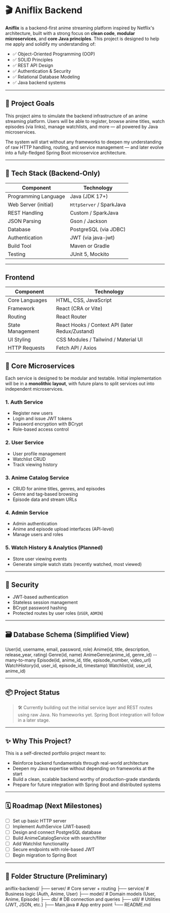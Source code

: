 # 🎬 Aniflix Backend

**Aniflix** is a backend-first anime streaming platform inspired by Netflix's architecture, built with a strong focus on **clean code**, **modular microservices**, and **core Java principles**. This project is designed to help me apply and solidify my understanding of:

- ✅ Object-Oriented Programming (OOP)
- ✅ SOLID Principles
- ✅ REST API Design
- ✅ Authentication & Security
- ✅ Relational Database Modeling
- ✅ Java backend systems

---

## 🚀 Project Goals

This project aims to simulate the backend infrastructure of an anime streaming platform. Users will be able to register, browse anime titles, watch episodes (via links), manage watchlists, and more — all powered by Java microservices.

The system will start without any frameworks to deepen my understanding of raw HTTP handling, routing, and service management — and later evolve into a fully-fledged Spring Boot microservice architecture.

---

## 🧱 Tech Stack (Backend-Only)

| Component              | Technology       |
|------------------------|------------------|
| Programming Language   | Java (JDK 17+)    |
| Web Server (initial)   | `HttpServer` / SparkJava |
| REST Handling          | Custom / SparkJava |
| JSON Parsing           | Gson / Jackson    |
| Database               | PostgreSQL (via JDBC) |
| Authentication         | JWT (via java-jwt) |
| Build Tool             | Maven or Gradle   |
| Testing                | JUnit 5, Mockito  |

---
## Frontend 
| Component        | Technology                                      |
| ---------------- | ----------------------------------------------- |
| Core Languages   | HTML, CSS, JavaScript                           |
| Framework        | React (CRA or Vite)                             |
| Routing          | React Router                                    |
| State Management | React Hooks / Context API (later Redux/Zustand) |
| UI Styling       | CSS Modules / Tailwind / Material UI            |
| HTTP Requests    | Fetch API / Axios                               |


## 🧩 Core Microservices

Each service is designed to be modular and testable. Initial implementation will be in a **monolithic layout**, with future plans to split services out into independent microservices.

### 1. **Auth Service**
- Register new users
- Login and issue JWT tokens
- Password encryption with BCrypt
- Role-based access control

### 2. **User Service**
- User profile management
- Watchlist CRUD
- Track viewing history

### 3. **Anime Catalog Service**
- CRUD for anime titles, genres, and episodes
- Genre and tag-based browsing
- Episode data and stream URLs

### 4. **Admin Service**
- Admin authentication
- Anime and episode upload interfaces (API-level)
- Manage users and roles

### 5. **Watch History & Analytics** (Planned)
- Store user viewing events
- Generate simple watch stats (recently watched, most viewed)

---

## 🔐 Security

- JWT-based authentication
- Stateless session management
- BCrypt password hashing
- Protected routes by user roles (`USER`, `ADMIN`)

---

## 🗃️ Database Schema (Simplified View)
User(id, username, email, password, role)
Anime(id, title, description, release_year, rating)
Genre(id, name)
AnimeGenre(anime_id, genre_id) -- many-to-many
Episode(id, anime_id, title, episode_number, video_url)
WatchHistory(id, user_id, episode_id, timestamp)
Watchlist(id, user_id, anime_id)


---

## 📦 Project Status

> 🛠️ Currently building out the initial service layer and REST routes using raw Java. No frameworks yet. Spring Boot integration will follow in a later stage.

---

## ✨ Why This Project?

This is a self-directed portfolio project meant to:
- Reinforce backend fundamentals through real-world architecture
- Deepen my Java expertise without depending on frameworks at the start
- Build a clean, scalable backend worthy of production-grade standards
- Prepare for future integration with Spring Boot and distributed systems

---

## 🗓️ Roadmap (Next Milestones)

- [ ] Set up basic HTTP server
- [ ] Implement AuthService (JWT-based)
- [ ] Design and connect PostgreSQL database
- [ ] Build AnimeCatalogService with search/filter
- [ ] Add Watchlist functionality
- [ ] Secure endpoints with role-based JWT
- [ ] Begin migration to Spring Boot

---

## 📁 Folder Structure (Preliminary)
aniflix-backend/
├── server/ # Core server + routing
├── service/ # Business logic (Auth, Anime, User)
├── model/ # Domain models (User, Anime, Episode)
├── db/ # DB connection and queries
├── util/ # Utilities (JWT, JSON, etc.)
├── Main.java # App entry point
└── README.md

